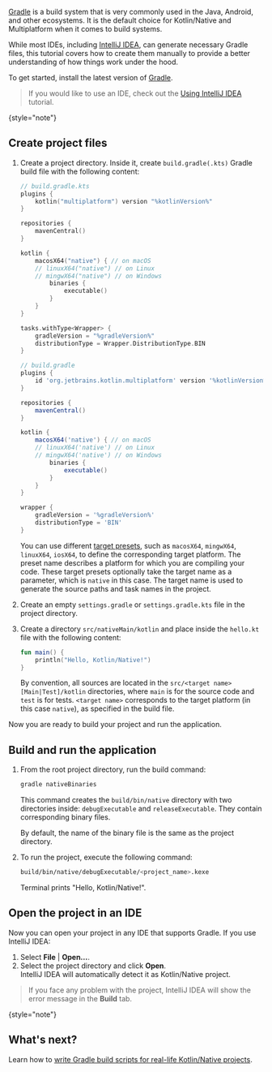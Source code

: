 [//]: # (title: Get started with Kotlin/Native using Gradle)

[Gradle](https://gradle.org) is a build system that is very commonly used in the Java, Android, and other ecosystems. It is the default choice for Kotlin/Native and Multiplatform
when it comes to build systems.

While most IDEs, including [IntelliJ IDEA](https://www.jetbrains.com/idea), can generate necessary Gradle files,
this tutorial covers how to create them manually to provide a better understanding of how things work under the hood.

To get started, install the latest version of [Gradle](https://gradle.org/install/).

> If you would like to use an IDE, check out the [Using IntelliJ IDEA](native-get-started.md) tutorial.
> 
{style="note"}

## Create project files

1. Create a project directory. Inside it, create `build.gradle(.kts)` Gradle build file with the following content:

    <tabs group="build-script">
    <tab title="Kotlin" group-key="kotlin">

    ```kotlin
    // build.gradle.kts
    plugins {
        kotlin("multiplatform") version "%kotlinVersion%"
    }

    repositories {
        mavenCentral()
    }

    kotlin {
        macosX64("native") { // on macOS
        // linuxX64("native") // on Linux
        // mingwX64("native") // on Windows
            binaries {
                executable()
            }
        }
    }

    tasks.withType<Wrapper> {
        gradleVersion = "%gradleVersion%"
        distributionType = Wrapper.DistributionType.BIN
    }
    ```

    </tab>
    <tab title="Groovy" group-key="groovy">

    ```groovy
    // build.gradle
    plugins {
        id 'org.jetbrains.kotlin.multiplatform' version '%kotlinVersion%'
    }

    repositories {
        mavenCentral()
    }

    kotlin {
        macosX64('native') { // on macOS
        // linuxX64('native') // on Linux
        // mingwX64('native') // on Windows
            binaries {
                executable()
            }
        }
    }

    wrapper {
        gradleVersion = '%gradleVersion%'
        distributionType = 'BIN'
    }
    ```

    </tab>
    </tabs>

   You can use different [target presets](native-target-support.md), such as `macosX64`, `mingwX64`, `linuxX64`, `iosX64`,
   to define the corresponding target platform. The preset name describes a platform for which you are compiling your code.
   These target presets optionally take the target name as a parameter, which is `native` in this case.
   The target name is used to generate the source paths and task names in the project.

2. Create an empty `settings.gradle` or `settings.gradle.kts` file in the project directory.

3. Create a directory `src/nativeMain/kotlin` and place inside the `hello.kt` file with the following content:
   
   ```kotlin
   fun main() {
       println("Hello, Kotlin/Native!")
   }
   ```

   By convention, all sources are located in the `src/<target name>[Main|Test]/kotlin` directories, where `main` is for the source code
   and `test` is for tests. `<target name>` corresponds to the target platform (in this case `native`), as specified in the build file.

Now you are ready to build your project and run the application. 

## Build and run the application

1. From the root project directory, run the build command:

   ```bash
   gradle nativeBinaries
   ```

   This command creates the `build/bin/native` directory with two directories inside: `debugExecutable` and `releaseExecutable`. They contain corresponding binary files.  

   By default, the name of the binary file is the same as the project directory. 

2. To run the project, execute the following command:

   ```bash
   build/bin/native/debugExecutable/<project_name>.kexe
   ```

   Terminal prints "Hello, Kotlin/Native!".

## Open the project in an IDE

Now you can open your project in any IDE that supports Gradle. If you use IntelliJ IDEA:

1. Select **File** | **Open...**.
2. Select the project directory and click **Open**.  
   IntelliJ IDEA will automatically detect it as Kotlin/Native project.

> If you face any problem with the project, IntelliJ IDEA will show the error message in the **Build** tab.
>
{style="note"}

## What's next?

Learn how to [write Gradle build scripts for real-life Kotlin/Native projects](multiplatform-dsl-reference.md).

